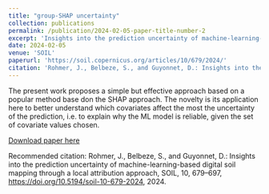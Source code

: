 ```yaml
---
title: "group-SHAP uncertainty"
collection: publications
permalink: /publication/2024-02-05-paper-title-number-2
excerpt: 'Insights into the prediction uncertainty of machine-learning-based digital soil mapping through a local attribution approach'
date: 2024-02-05
venue: 'SOIL'
paperurl: 'https://soil.copernicus.org/articles/10/679/2024/'
citation: 'Rohmer, J., Belbeze, S., and Guyonnet, D.: Insights into the prediction uncertainty of machine-learning-based digital soil mapping through a local attribution approach, SOIL, 10, 679–697, https://doi.org/10.5194/soil-10-679-2024, 2024.'
---
```

The present work proposes a simple but effective approach based on a popular method base don the SHAP approach. The novelty is its application here to better understand which covariates affect the most the uncertainty of the prediction, i.e. to explain why the ML model is reliable, given the set of covariate values chosen.

[Download paper here](https://soil.copernicus.org/articles/10/679/2024/)

Recommended citation: Rohmer, J., Belbeze, S., and Guyonnet, D.: Insights into the prediction uncertainty of machine-learning-based digital soil mapping through a local attribution approach, SOIL, 10, 679–697, https://doi.org/10.5194/soil-10-679-2024, 2024.
